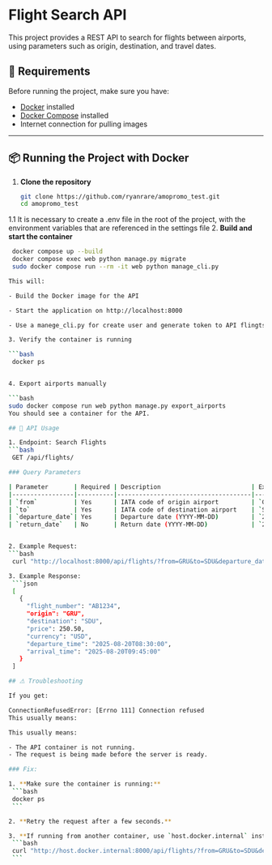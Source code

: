 # Flight Search API

This project provides a REST API to search for flights between airports, using parameters such as origin, destination, and travel dates.

## 🚀 Requirements

Before running the project, make sure you have:

- [Docker](https://www.docker.com/get-started) installed
- [Docker Compose](https://docs.docker.com/compose/) installed
- Internet connection for pulling images

---

## 📦 Running the Project with Docker

1. **Clone the repository**
   ```bash
   git clone https://github.com/ryanrare/amopromo_test.git
   cd amopromo_test

1.1 It is necessary to create a .env file in the root of the project, with the environment variables that are referenced in the settings file
2. **Build and start the container**

   ```bash
    docker compose up --build
    docker compose exec web python manage.py migrate
    sudo docker compose run --rm -it web python manage_cli.py

This will:

 - Build the Docker image for the API

 - Start the application on http://localhost:8000
 
 - Use a manege_cli.py for create user and generate token to API flingts

3. Verify the container is running

   ```bash
    docker ps
   

4. Export airports manually

   ```bash
   sudo docker compose run web python manage.py export_airports
You should see a container for the API.

## 📡 API Usage

1. Endpoint: Search Flights
   ```bash
    GET /api/flights/

### Query Parameters

| Parameter       | Required | Description                         | Example        |
|-----------------|----------|-------------------------------------|----------------|
| `from`          | Yes      | IATA code of origin airport         | `GRU`          |
| `to`            | Yes      | IATA code of destination airport    | `SDU`          |
| `departure_date`| Yes      | Departure date (YYYY-MM-DD)         | `2025-08-20`   |
| `return_date`   | No       | Return date (YYYY-MM-DD)            | `2025-08-25`   |


2. Example Request:
   ```bash
    curl "http://localhost:8000/api/flights/?from=GRU&to=SDU&departure_date=2025-08-20&return_date=2025-08-25"

3. Example Response:
    ```json
    [
      {
        "flight_number": "AB1234",
        "origin": "GRU",
        "destination": "SDU",
        "price": 250.50,
        "currency": "USD",
        "departure_time": "2025-08-20T08:30:00",
        "arrival_time": "2025-08-20T09:45:00"
      }
    ]
   
## ⚠ Troubleshooting

If you get:

ConnectionRefusedError: [Errno 111] Connection refused
This usually means:

This usually means:

- The API container is not running.  
- The request is being made before the server is ready.

### Fix:

1. **Make sure the container is running:**
    ```bash
    docker ps
    ```

2. **Retry the request after a few seconds.**

3. **If running from another container, use `host.docker.internal` instead of `localhost`:**
    ```bash
    curl "http://host.docker.internal:8000/api/flights/?from=GRU&to=SDU&departure_date=2025-08-20"
    ```

